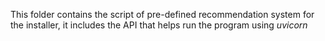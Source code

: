 This folder contains the script of pre-defined recommendation system for the installer, it includes the API that helps run the program using *uvicorn*
